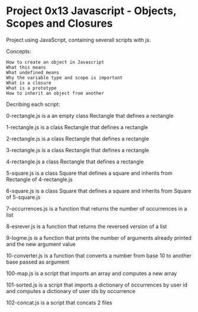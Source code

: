 # Project 0x13 Javascript - Objects, Scopes and Closures

Project using JavaScript, containing severall scripts with js.

Concepts:

    How to create an object in Javascript
    What this means
    What undefined means
    Why the variable type and scope is important
    What is a closure
    What is a prototype
    How to inherit an object from another


Decribing each script:

0-rectangle.js is a an empty class Rectangle that defines a rectangle

1-rectangle.js is a class Rectangle that defines a rectangle

2-rectangle.js is a class Rectangle that defines a rectangle

3-rectangle.js is a class Rectangle that defines a rectangle

4-rectangle.js a class Rectangle that defines a rectangle

5-square.js is a class Square that defines a square and inherits from Rectangle of 4-rectangle.js

6-square.js is a class Square that defines a square and inherits from Square of 5-square.js

7-occurrences.js is a function that returns the number of occurrences in a list

8-esrever.js is a function that returns the reversed version of a list

9-logme.js is a function that prints the number of arguments already printed and the new argument value

10-converter.js is a function that converts a number from base 10 to another base passed as argument

100-map.js is a script that imports an array and computes a new array

101-sorted.js is a script that imports a dictionary of occurrences by user id and computes a dictionary of user ids by occurrence

102-concat.js is a script that concats 2 files

